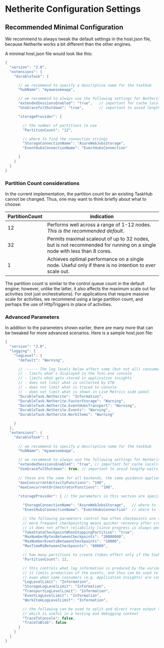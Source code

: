 # Netherite Configuration Settings

## Recommended Minimal Configuration

We recommend to always tweak the default settings in the host.json file, because Netherite works a bit different than the other engines.

A minimal host.json file would look like this:

```c#
{
  "version": "2.0",
  "extensions": {
    "durableTask": {

      // we recommend to specify a descriptive name for the taskhub
      "hubName": "myawesomeapp",  

      // we recommend to always use the following settings for Netherite      
      "extendedSessionsEnabled": "true",   // important for cache locality
      "UseGracefulShutdown": "true",       // important to avoid lengthy waits for lease expiration

      "storageProvider": {

        // the number of partitions to use
        "PartitionCount": "12",  

        // where to find the connection strings
        "StorageConnectionName": "AzureWebJobsStorage",
        "EventHubsConnectionName": "EventHubsConnection"

      }
    }
  }
}    
```

### Partition Count considerations

In the current implementation, the partition count for an existing TaskHub cannot be changed. Thus, one may want to think briefly about what to choose:

  | PartitionCount| indication |
  |-------|------------|
  | 12 | Performs well across a range of 1-12 nodes. *This is the recommended default*. |
  | 32 | Permits maximal scaleout of up to 32 nodes, but is not recommended for running on a single node with less than 8 cores. |
  | 1  | Achieves optimal performance on a single node. Useful only if there is no intention to *ever* scale out. |

The partition count is similar to the control queue count in the default engine;
however, unlike the latter, it also affects the maximum scale out for activities (not just orchestrations).
For applications that require massive scale for activities, we recommend using a large partition count, and perhaps the use of HttpTriggers in place of activities.


### Advanced Parameters

In addition to the parameters shown earlier, there are many more that can be tweaked for more advanced scenarios. Here is a sample host.json file:

```c#
{
  "version": "2.0",
  "logging": {
    "logLevel": {
      "default": "Warning",

      // ------ The log levels below affect some (but not all) consumers
      // - limits what's displayed in the func.exe console
      // - limits what gets stored in application insights
      // - does not limit what is collected by ETW
      // - does not limit what is traced to console
      // - does not limit what is shown in Live Metrics side panel
      "DurableTask.Netherite": "Information",
      "DurableTask.Netherite.FasterStorage": "Warning",
      "DurableTask.Netherite.EventHubsTransport": "Warning",
      "DurableTask.Netherite.Events": "Warning",
      "DurableTask.Netherite.WorkItems": "Warning"

    }
  },
  "extensions": {    
    "durableTask": {
    
      // we recommend to specify a descriptive name for the taskhub
      "hubName": "myawesomeapp",  

      // we recommend to always use the following settings for Netherite
      "extendedSessionsEnabled": "true", // important for cache locality
      "UseGracefulShutdown": true, // important to avoid lengthy waits for lease expiration
     
      // these are the same for all backends, the same guidance applies.
      "maxConcurrentActivityFunctions": "100",
      "maxConcurrentOrchestratorFunctions": "100",
     
      "storageProvider": { // the parameters in this section are specific to Netherite

        "StorageConnectionName": "AzureWebJobsStorage",   // where to find the connection string for the storage account
        "EventHubsConnectionName": "EventHubsConnection"  // where to find the connection string for the eventhubs namespace

        // the following parameters control how often checkpoints are stored
        // more frequent checkpointing means quicker recovery after crashes or ungraceful shutdowns
        // it does not affect reliability (since progress is always persisted in the commit log first anyway)
        "TakeStateCheckpointWhenStoppingPartition": "true",
        "MaxNumberBytesBetweenCheckpoints": "20000000",
        "MaxNumberEventsBetweenCheckpoints": "10000",
        "MaxTimeMsBetweenCheckpoints": "60000",

        // how many partitions to create (takes effect only if the taskhub does not already exist)
        "PartitionCount": 12,

        // this controls what log information is produced by the various components
        // it limits production of the events, and thus can be used to prevent overheads
        // even when some consumers (e.g. Application Insights) are configured to trace information at the lowest level
        "LogLevelLimit": "Information",
        "StorageLogLevelLimit": "Information",
        "TransportLogLevelLimit": "Information",
        "EventLogLevelLimit": "Information",
        "WorkItemLogLevelLimit": "Information",

        // the following can be used to split and direct trace output to additional specific sinks
        // which is useful in a testing and debugging context
        "TraceToConsole": false,
        "TraceToBlob": false
      }
    }
  }
}
```
